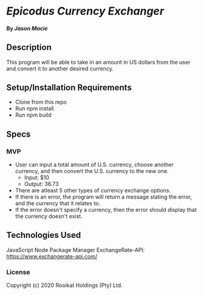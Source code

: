 # _Epicodus Currency Exchanger_ 
#### By _**Jason Macie**_

## Description

This program will be able to take in an amount in US dollars from the user and convert it to another desired currency.

## Setup/Installation Requirements

* Clone from this repo
* Run npm install
* Run npm build

## Specs

### MVP
* User can input a total amount of U.S. currency, choose another currency, and then convert the U.S. currency to the new one.
  * Input: $10
  * Output: 36.73
* There are atleast 5 other types of currency exchange options.
* If there is an error, the program will return a message stating the error, and the currency that it relates to.
* If the error doesn't specify a currency, then the error should display that the currency doesn't exist.

## Technologies Used

JavaScript
Node Package Manager
ExchangeRate-API: https://www.exchangerate-api.com/

### License

Copyright (c) 2020 Rooikat Holdings (Pty) Ltd.
